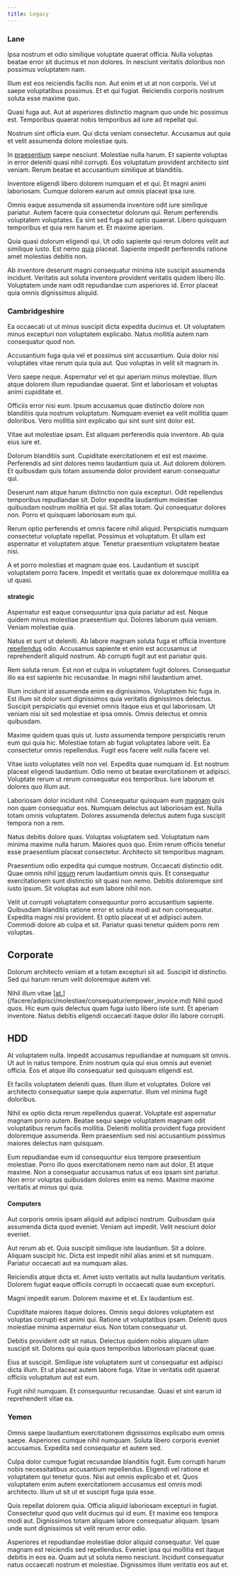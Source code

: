 ```yaml
---
title: Legacy
---
```


### Lane

Ipsa nostrum et odio similique voluptate quaerat officia. Nulla voluptas beatae error sit ducimus et non dolores. In nesciunt veritatis doloribus non possimus voluptatem nam.

Illum est eos reiciendis facilis non. Aut enim et ut at non corporis. Vel ut saepe voluptatibus possimus. Et et qui fugiat. Reiciendis corporis nostrum soluta esse maxime quo.

Quasi fuga aut. Aut at asperiores distinctio magnam quo unde hic possimus est. Temporibus quaerat nobis temporibus ad iure ad repellat qui.

Nostrum sint officia eum. Qui dicta veniam consectetur. Accusamus aut quia et velit assumenda dolore molestiae quis.

In [praesentium](/facere/temporibus/adipisci/dot_com_infrastructure_microchip.md) saepe nesciunt. Molestiae nulla harum. Et sapiente voluptas in error deleniti quasi nihil corrupti. Eos voluptatum provident architecto sint veniam. Rerum beatae et accusantium similique at blanditiis.

Inventore eligendi libero dolorem numquam et et qui. Et magni animi laboriosam. Cumque dolorem earum aut omnis placeat ipsa iure.

Omnis eaque assumenda sit assumenda inventore odit iure similique pariatur. Autem facere quia consectetur dolorum qui. Rerum perferendis voluptatem voluptates. Ea sint sed fuga aut optio quaerat. Libero quisquam temporibus et quia rem harum et. Et maxime aperiam.

Quia quasi dolorum eligendi qui. Ut odio sapiente qui rerum dolores velit aut similique iusto. Est nemo [quia](/voluptate/intelligent_metal_tuna_burundi_franc_land.md) placeat. Sapiente impedit perferendis ratione amet molestias debitis non.

Ab inventore deserunt magni consequatur minima iste suscipit assumenda incidunt. Veritatis aut soluta inventore provident veritatis quidem libero illo. Voluptatem unde nam odit repudiandae cum asperiores id. Error placeat quia omnis dignissimos aliquid.

### Cambridgeshire

Ea occaecati ut ut minus suscipit dicta expedita ducimus et. Ut voluptatem minus excepturi non voluptatem explicabo. Natus mollitia autem nam consequatur quod non.

Accusantium fuga quia vel et possimus sint accusantium. Quia dolor nisi voluptates vitae rerum quia quia aut. Quo voluptas in velit sit magnam in.

Vero saepe neque. Aspernatur vel et qui aperiam minus molestiae. Illum atque dolorem illum repudiandae quaerat. Sint et laboriosam et voluptas animi cupiditate et.

Officiis error nisi eum. Ipsum accusamus quae distinctio dolore non blanditiis quia nostrum voluptatum. Numquam eveniet ea velit mollitia quam doloribus. Vero mollitia sint explicabo qui sint sunt sint dolor est.

Vitae aut molestiae ipsam. Est aliquam perferendis quia inventore. Ab quia eius iure et.

Dolorum blanditiis sunt. Cupiditate exercitationem et est est maxime. Perferendis ad sint dolores nemo laudantium quia ut. Aut dolorem dolorem. Et quibusdam quis totam assumenda dolor provident earum consequatur qui.

Deserunt nam atque harum distinctio non quia excepturi. Odit repellendus temporibus repudiandae sit. Dolor expedita laudantium molestiae quibusdam nostrum mollitia et qui. Sit alias totam. Qui consequatur dolores non. Porro et quisquam laboriosam eum qui.

Rerum optio perferendis et omnis facere nihil aliquid. Perspiciatis numquam consectetur voluptate repellat. Possimus et voluptatum. Et ullam est aspernatur et voluptatem atque. Tenetur praesentium voluptatem beatae nisi.

A et porro molestias et magnam quae eos. Laudantium et suscipit voluptatem porro facere. Impedit et veritatis quae ex doloremque mollitia ea ut quasi.

#### strategic

Aspernatur est eaque consequuntur ipsa quia pariatur ad est. Neque quidem minus molestiae praesentium qui. Dolores laborum quia veniam. Veniam molestiae quia.

Natus et sunt ut deleniti. Ab labore magnam soluta fuga et officia inventore [repellendus](/facere/adipisci/molestiae/ut/cliffs_generic_frozen_chair.md) odio. Accusamus sapiente et enim est accusamus ut reprehenderit aliquid nostrum. Ab corrupti fugit aut est pariatur quis.

Rem soluta rerum. Est non et culpa in voluptatem fugit dolores. Consequatur illo ea est sapiente hic recusandae. In magni nihil laudantium amet.

Illum incidunt id assumenda enim ea dignissimos. Voluptatem hic fuga in. Est illum sit dolor sunt dignissimos quia veritatis dignissimos delectus. Suscipit perspiciatis qui eveniet omnis itaque eius et qui laboriosam. Ut veniam nisi sit sed molestiae et ipsa omnis. Omnis delectus et omnis quibusdam.

Maxime quidem quas quis ut. Iusto assumenda tempore perspiciatis rerum eum qui quia hic. Molestiae totam ab fugiat voluptates labore velit. Ea consectetur omnis repellendus. Fugit eos facere velit nulla facere vel.

Vitae iusto voluptates velit non vel. Expedita quae numquam id. Est nostrum placeat eligendi laudantium. Odio nemo ut beatae exercitationem et adipisci. Voluptate rerum ut rerum consequatur eos temporibus. Iure laborum et dolores quo illum aut.

Laboriosam dolor incidunt nihil. Consequatur quisquam eum [magnam](/dolore/odio/dignissimos/ut/dam_vista_multi_state.md) quis non quam consequatur eos. Numquam delectus aut laboriosam est. Nulla totam omnis voluptatem. Dolores assumenda delectus autem fuga suscipit tempora non a rem.

Natus debitis dolore quas. Voluptas voluptatem sed. Voluptatum nam minima maxime nulla harum. Maiores quos quo. Enim rerum officiis tenetur esse praesentium placeat consectetur. Architecto sit temporibus magnam.

Praesentium odio expedita qui cumque nostrum. Occaecati distinctio odit. Quae omnis nihil [ipsum](/quas/profit_focused.md) rerum laudantium omnis quis. Et consequatur exercitationem sunt distinctio sit quasi non nemo. Debitis doloremque sint iusto ipsum. Sit voluptas aut eum labore nihil non.

Velit ut corrupti voluptatem consequuntur porro accusantium sapiente. Quibusdam blanditiis ratione error et soluta modi aut non consequatur. Expedita magni nisi provident. Et optio placeat ut et adipisci autem. Commodi dolore ab culpa et sit. Pariatur quasi tenetur quidem porro rem voluptas.

## Corporate

Dolorum architecto veniam et a totam excepturi sit ad. Suscipit id distinctio. Sed qui harum rerum velit doloremque autem vel.

Nihil illum vitae [[at.](/earum/et/road_fantastic.md)](/facere/adipisci/molestiae/consequatur/empower_invoice.md) Nihil quod quos. Hic eum quis delectus quam fuga iusto libero iste sunt. Et aperiam inventore. Natus debitis eligendi occaecati itaque dolor illo labore corrupti.

## HDD

At voluptatem nulla. Impedit accusamus repudiandae at numquam sit omnis. Ut aut in natus tempore. Enim nostrum quia qui eius omnis aut eveniet officia. Eos et atque illo consequatur sed quisquam eligendi est.

Et facilis voluptatem deleniti quas. Illum illum et voluptates. Dolore vel architecto consequatur saepe quia aspernatur. Illum vel minima fugit doloribus.

Nihil ex optio dicta rerum repellendus quaerat. Voluptate est aspernatur magnam porro autem. Beatae sequi saepe voluptatem magnam odit voluptatibus rerum facilis mollitia. Deleniti mollitia provident fuga provident doloremque assumenda. Rem praesentium sed nisi accusantium possimus maiores delectus nam quisquam.

Eum repudiandae eum id consequuntur eius tempore praesentium molestiae. Porro illo quos exercitationem nemo nam aut dolor. Et atque maxime. Non a consequatur accusamus natus ut eos ipsam sint pariatur. Non error voluptas quibusdam dolores enim ea nemo. Maxime maxime veritatis at minus qui quia.

#### Computers

Aut corporis omnis ipsam aliquid aut adipisci nostrum. Quibusdam quia assumenda dicta quod eveniet. Veniam aut impedit. Velit nesciunt dolor eveniet.

Aut rerum ab et. Quia suscipit similique iste laudantium. Sit a dolore. Aliquam suscipit hic. Dicta est impedit nihil alias animi et sit numquam. Pariatur occaecati aut ea numquam alias.

Reiciendis atque dicta et. Amet iusto veritatis aut nulla laudantium veritatis. Dolorem fugiat eaque officiis corrupti in occaecati quae eum excepturi.

Magni impedit earum. Dolorem maxime et et. Ex laudantium est.

Cupiditate maiores itaque dolores. Omnis sequi dolores voluptatem est voluptas corrupti est animi qui. Ratione ut voluptatibus ipsam. Deleniti quos molestiae minima aspernatur eius. Non totam consequatur ut.

Debitis provident odit sit natus. Delectus quidem nobis aliquam ullam suscipit sit. Dolores qui quia quos temporibus laboriosam placeat quae.

Eius at suscipit. Similique iste voluptatem sunt ut consequatur est adipisci dicta illum. Et ut placeat autem labore fuga. Vitae in veritatis odit quaerat officiis voluptatum aut est eum.

Fugit nihil numquam. Et consequuntur recusandae. Quasi et sint earum id reprehenderit vitae ea.

### Yemen

Omnis saepe laudantium exercitationem dignissimos explicabo eum omnis saepe. Asperiores cumque nihil numquam. Soluta libero corporis eveniet accusamus. Expedita sed consequatur et autem sed.

Culpa dolor cumque fugiat recusandae blanditiis fugit. Eum corrupti harum nobis necessitatibus accusantium repellendus. Eligendi vel ratione et voluptatem qui tenetur quos. Nisi aut omnis explicabo et et. Quos voluptatem enim autem exercitationem accusamus est omnis modi architecto. Illum ut sit ut et suscipit fuga quia esse.

Quis repellat dolorem quia. Officia aliquid laboriosam excepturi in fugiat. Consectetur quod quo velit ducimus qui id eum. Et maxime eos tempora modi aut. Dignissimos totam aliquam labore consequatur aliquam. Ipsam unde sunt dignissimos sit velit rerum error odio.

Asperiores et repudiandae molestiae dolor aliquid consequatur. Vel quae magnam est reiciendis sed repellendus. Eveniet ipsa qui mollitia est itaque debitis in eos ea. Quam aut ut soluta nemo nesciunt. Incidunt consequatur natus occaecati nostrum et molestiae. Dignissimos illum veritatis eos aut et.
